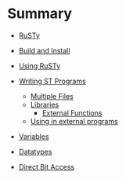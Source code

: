# Summary

- [RuSTy](./intro_1.md)
- [Build and Install](./build_and_install.md)
- [Using RuSTy](./using_rusty.md)
- [Writing ST Programs]()
    - [Multiple Files]()
    - [Libraries](libraries.md)
        - [External Functions](libraries/external_functions.md)
    - [Using in external programs]()

- [Variables](./variables.md)
- [Datatypes](./datatypes.md)
- [Direct Bit Access](./direct_variables.md)
